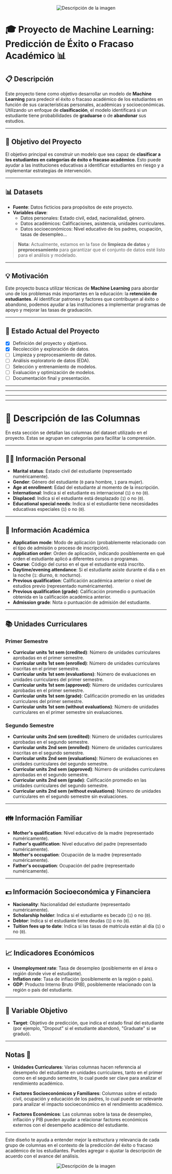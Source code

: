 <p align="center">
  <img src="./images/Captura de pantalla 2024-11-07 193801.png" alt="Descripción de la imagen">
</p>

# 🎓 Proyecto de Machine Learning: Predicción de Éxito o Fracaso Académico 📊



## 📋 Descripción

Este proyecto tiene como objetivo desarrollar un modelo de **Machine Learning** para predecir el éxito o fracaso académico de los estudiantes en función de sus características personales, académicas y socioeconómicas. Utilizando un enfoque de **clasificación**, el modelo identificará si un estudiante tiene probabilidades de **graduarse** o de **abandonar** sus estudios.

---

## 🚀 Objetivo del Proyecto

El objetivo principal es construir un modelo que sea capaz de **clasificar a los estudiantes en categorías de éxito o fracaso académico**. Esto puede ayudar a las instituciones educativas a identificar estudiantes en riesgo y a implementar estrategias de intervención.

---

## 📊 Datasets

- **Fuente**: Datos ficticios para propósitos de este proyecto.
- **Variables clave**:
  - Datos personales: Estado civil, edad, nacionalidad, género.
  - Datos académicos: Calificaciones, asistencia, unidades curriculares.
  - Datos socioeconómicos: Nivel educativo de los padres, ocupación, tasas de desempleo...

> **Nota**: Actualmente, estamos en la fase de **limpieza de datos** y **preprocesamiento** para garantizar que el conjunto de datos esté listo para el análisis y modelado.

---

## 💡 Motivación

Este proyecto busca utilizar técnicas de **Machine Learning** para abordar uno de los problemas más importantes en la educación: la **retención de estudiantes**. Al identificar patrones y factores que contribuyen al éxito o abandono, podemos ayudar a las instituciones a implementar programas de apoyo y mejorar las tasas de graduación.

---

## 📅 Estado Actual del Proyecto

- [x] Definición del proyecto y objetivos.
- [x] Recolección y exploración de datos.
- [ ] Limpieza y preprocesamiento de datos.
- [ ] Análisis exploratorio de datos (EDA).
- [ ] Selección y entrenamiento de modelos.
- [ ] Evaluación y optimización de modelos.
- [ ] Documentación final y presentación.

---
---


---
---

# 📑 Descripción de las Columnas

En esta sección se detallan las columnas del dataset utilizado en el proyecto. Estas se agrupan en categorías para facilitar la comprensión.

---

## 🧑‍🎓 Información Personal

- **Marital status**: Estado civil del estudiante (representado numéricamente).
- **Gender**: Género del estudiante (`0` para hombre, `1` para mujer).
- **Age at enrollment**: Edad del estudiante al momento de la inscripción.
- **International**: Indica si el estudiante es internacional (`1`) o no (`0`).
- **Displaced**: Indica si el estudiante está desplazado (`1`) o no (`0`).
- **Educational special needs**: Indica si el estudiante tiene necesidades educativas especiales (`1`) o no (`0`).

---

## 🏫 Información Académica

- **Application mode**: Modo de aplicación (probablemente relacionado con el tipo de admisión o proceso de inscripción).
- **Application order**: Orden de aplicación, indicando posiblemente en qué orden el estudiante aplicó a diferentes cursos o programas.
- **Course**: Código del curso en el que el estudiante está inscrito.
- **Daytime/evening attendance**: Si el estudiante asiste durante el día o en la noche (`1`: diurno, `0`: nocturno).
- **Previous qualification**: Calificación académica anterior o nivel de estudios previo (representado numéricamente).
- **Previous qualification (grade)**: Calificación promedio o puntuación obtenida en la calificación académica anterior.
- **Admission grade**: Nota o puntuación de admisión del estudiante.

---

## 📚 Unidades Curriculares

### Primer Semestre

- **Curricular units 1st sem (credited)**: Número de unidades curriculares aprobadas en el primer semestre.
- **Curricular units 1st sem (enrolled)**: Número de unidades curriculares inscritas en el primer semestre.
- **Curricular units 1st sem (evaluations)**: Número de evaluaciones en unidades curriculares del primer semestre.
- **Curricular units 1st sem (approved)**: Número de unidades curriculares aprobadas en el primer semestre.
- **Curricular units 1st sem (grade)**: Calificación promedio en las unidades curriculares del primer semestre.
- **Curricular units 1st sem (without evaluations)**: Número de unidades curriculares en el primer semestre sin evaluaciones.

### Segundo Semestre

- **Curricular units 2nd sem (credited)**: Número de unidades curriculares aprobadas en el segundo semestre.
- **Curricular units 2nd sem (enrolled)**: Número de unidades curriculares inscritas en el segundo semestre.
- **Curricular units 2nd sem (evaluations)**: Número de evaluaciones en unidades curriculares del segundo semestre.
- **Curricular units 2nd sem (approved)**: Número de unidades curriculares aprobadas en el segundo semestre.
- **Curricular units 2nd sem (grade)**: Calificación promedio en las unidades curriculares del segundo semestre.
- **Curricular units 2nd sem (without evaluations)**: Número de unidades curriculares en el segundo semestre sin evaluaciones.

---

## 👪 Información Familiar

- **Mother's qualification**: Nivel educativo de la madre (representado numéricamente).
- **Father's qualification**: Nivel educativo del padre (representado numéricamente).
- **Mother's occupation**: Ocupación de la madre (representado numéricamente).
- **Father's occupation**: Ocupación del padre (representado numéricamente).

---

## 💵 Información Socioeconómica y Financiera

- **Nacionality**: Nacionalidad del estudiante (representado numéricamente).
- **Scholarship holder**: Indica si el estudiante es becado (`1`) o no (`0`).
- **Debtor**: Indica si el estudiante tiene deudas (`1`) o no (`0`).
- **Tuition fees up to date**: Indica si las tasas de matrícula están al día (`1`) o no (`0`).

---

## 📈 Indicadores Económicos

- **Unemployment rate**: Tasa de desempleo (posiblemente en el área o región donde vive el estudiante).
- **Inflation rate**: Tasa de inflación (posiblemente en la región o país).
- **GDP**: Producto Interno Bruto (PIB), posiblemente relacionado con la región o país del estudiante.

---

## 🎯 Variable Objetivo

- **Target**: Objetivo de predicción, que indica el estado final del estudiante (por ejemplo, "Dropout" si el estudiante abandonó, "Graduate" si se graduó).

---

## **Notas** 📝

- **Unidades Curriculares**: Varias columnas hacen referencia al desempeño del estudiante en unidades curriculares, tanto en el primer como en el segundo semestre, lo cual puede ser clave para analizar el rendimiento académico.
  
- **Factores Socioeconómicos y Familiares**: Columnas sobre el estado civil, ocupación y educación de los padres, lo cual puede ser relevante para analizar el impacto socioeconómico en el rendimiento académico.
  
- **Factores Económicos**: Las columnas sobre la tasa de desempleo, inflación y PIB pueden ayudar a relacionar factores económicos externos con el desempeño académico del estudiante.

---

Este diseño te ayuda a entender mejor la estructura y relevancia de cada grupo de columnas en el contexto de la predicción del éxito o fracaso académico de los estudiantes. Puedes agregar o ajustar la descripción de acuerdo con el avance del análisis.



<p align="center">
  <img src="./images/Captura de pantalla 2024-11-07 211344.png" alt="Descripción de la imagen">
</p>


